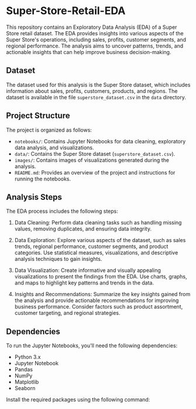 # Super-Store-Retail-EDA

This repository contains an Exploratory Data Analysis (EDA) of a Super Store retail dataset. The EDA provides insights into various aspects of the Super Store's operations, including sales, profits, customer segments, and regional performance. The analysis aims to uncover patterns, trends, and actionable insights that can help improve business decision-making.

## Dataset

The dataset used for this analysis is the Super Store dataset, which includes information about sales, profits, customers, products, and regions. The dataset is available in the file `superstore_dataset.csv` in the `data` directory.

## Project Structure

The project is organized as follows:

- `notebooks/`: Contains Jupyter Notebooks for data cleaning, exploratory data analysis, and visualizations.
- `data/`: Contains the Super Store dataset (`superstore_dataset.csv`).
- `images/`: Contains images of visualizations generated during the analysis.
- `README.md`: Provides an overview of the project and instructions for running the notebooks.

## Analysis Steps

The EDA process includes the following steps:

1. Data Cleaning: Perform data cleaning tasks such as handling missing values, removing duplicates, and ensuring data integrity.

2. Data Exploration: Explore various aspects of the dataset, such as sales trends, regional performance, customer segments, and product categories. Use statistical measures, visualizations, and descriptive analysis techniques to gain insights.

3. Data Visualization: Create informative and visually appealing visualizations to present the findings from the EDA. Use charts, graphs, and maps to highlight key patterns and trends in the data.

4. Insights and Recommendations: Summarize the key insights gained from the analysis and provide actionable recommendations for improving business performance. Consider factors such as product assortment, customer targeting, and regional strategies.

## Dependencies

To run the Jupyter Notebooks, you'll need the following dependencies:

- Python 3.x
- Jupyter Notebook
- Pandas
- NumPy
- Matplotlib
- Seaborn

Install the required packages using the following command:

